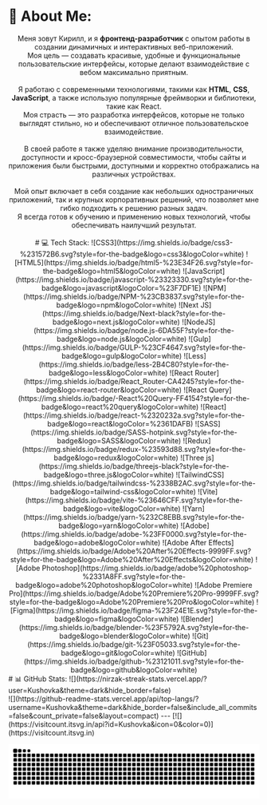 <h1>💫 About Me:</h1> 
<div align="center" >
    Меня зовут Кирилл, и я <b>фронтенд-разработчик</b> с опытом работы в создании динамичных и интерактивных веб-приложений.<br>
    Моя цель — создавать красивые, удобные и функциональные пользовательские интерфейсы, которые делают взаимодействие с вебом максимально приятным.<br><br>
    Я работаю с современными технологиями, такими как <b>HTML</b>, <b>CSS</b>, <b>JavaScript</b>, а также использую популярные фреймворки и библиотеки, такие как React.<br>
    Моя страсть — это разработка интерфейсов, которые не только выглядят стильно, но и обеспечивают отличное пользовательское взаимодействие.<br><br>
    В своей работе я также уделяю внимание производительности, доступности и кросс-браузерной совместимости, чтобы сайты и приложения были быстрыми, доступными и корректно отображались на различных устройствах.<br><br>
    Мой опыт включает в себя создание как небольших одностраничных приложений, так и крупных корпоративных решений, что позволяет мне гибко подходить к решению разных задач.<br>
    Я всегда готов к обучению и применению новых технологий, чтобы обеспечивать наилучший результат.
</div>
<br>


<div align="center">
# 💻 Tech Stack:
    ![CSS3](https://img.shields.io/badge/css3-%231572B6.svg?style=for-the-badge&logo=css3&logoColor=white)
    ![HTML5](https://img.shields.io/badge/html5-%23E34F26.svg?style=for-the-badge&logo=html5&logoColor=white)
    ![JavaScript](https://img.shields.io/badge/javascript-%23323330.svg?style=for-the-badge&logo=javascript&logoColor=%23F7DF1E)
    ![NPM](https://img.shields.io/badge/NPM-%23CB3837.svg?style=for-the-badge&logo=npm&logoColor=white)
    ![Next JS](https://img.shields.io/badge/Next-black?style=for-the-badge&logo=next.js&logoColor=white)
    ![NodeJS](https://img.shields.io/badge/node.js-6DA55F?style=for-the-badge&logo=node.js&logoColor=white)
    ![Gulp](https://img.shields.io/badge/GULP-%23CF4647.svg?style=for-the-badge&logo=gulp&logoColor=white)
    ![Less](https://img.shields.io/badge/less-2B4C80?style=for-the-badge&logo=less&logoColor=white)
    ![React Router](https://img.shields.io/badge/React_Router-CA4245?style=for-the-badge&logo=react-router&logoColor=white)
    ![React Query](https://img.shields.io/badge/-React%20Query-FF4154?style=for-the-badge&logo=react%20query&logoColor=white)
    ![React](https://img.shields.io/badge/react-%2320232a.svg?style=for-the-badge&logo=react&logoColor=%2361DAFB)
    ![SASS](https://img.shields.io/badge/SASS-hotpink.svg?style=for-the-badge&logo=SASS&logoColor=white)
    ![Redux](https://img.shields.io/badge/redux-%23593d88.svg?style=for-the-badge&logo=redux&logoColor=white)
    ![Three js](https://img.shields.io/badge/threejs-black?style=for-the-badge&logo=three.js&logoColor=white)
    ![TailwindCSS](https://img.shields.io/badge/tailwindcss-%2338B2AC.svg?style=for-the-badge&logo=tailwind-css&logoColor=white)
    ![Vite](https://img.shields.io/badge/vite-%23646CFF.svg?style=for-the-badge&logo=vite&logoColor=white)
    ![Yarn](https://img.shields.io/badge/yarn-%232C8EBB.svg?style=for-the-badge&logo=yarn&logoColor=white)
    ![Adobe](https://img.shields.io/badge/adobe-%23FF0000.svg?style=for-the-badge&logo=adobe&logoColor=white)
    ![Adobe After Effects](https://img.shields.io/badge/Adobe%20After%20Effects-9999FF.svg?style=for-the-badge&logo=Adobe%20After%20Effects&logoColor=white)
    ![Adobe Photoshop](https://img.shields.io/badge/adobe%20photoshop-%2331A8FF.svg?style=for-the-badge&logo=adobe%20photoshop&logoColor=white)
    ![Adobe Premiere Pro](https://img.shields.io/badge/Adobe%20Premiere%20Pro-9999FF.svg?style=for-the-badge&logo=Adobe%20Premiere%20Pro&logoColor=white)
    ![Figma](https://img.shields.io/badge/figma-%23F24E1E.svg?style=for-the-badge&logo=figma&logoColor=white)
    ![Blender](https://img.shields.io/badge/blender-%23F5792A.svg?style=for-the-badge&logo=blender&logoColor=white)
    ![Git](https://img.shields.io/badge/git-%23F05033.svg?style=for-the-badge&logo=git&logoColor=white)
    ![GitHub](https://img.shields.io/badge/github-%23121011.svg?style=for-the-badge&logo=github&logoColor=white)
    </div>
# 📊 GitHub Stats:
![](https://nirzak-streak-stats.vercel.app/?user=Kushovka&theme=dark&hide_border=false)<br/>
![](https://github-readme-stats.vercel.app/api/top-langs/?username=Kushovka&theme=dark&hide_border=false&include_all_commits=false&count_private=false&layout=compact)
---
[![](https://visitcount.itsvg.in/api?id=Kushovka&icon=0&color=0)](https://visitcount.itsvg.in)

<!-- Snake Animation -->
<div align="center">
    
  ![snake gif](https://github.com/TechnologyHell/TechnologyHell/blob/output/github-snake-dark.svg)
</div>
<!-- Proudly created with GPRM ( https://gprm.itsvg.in ) -->
